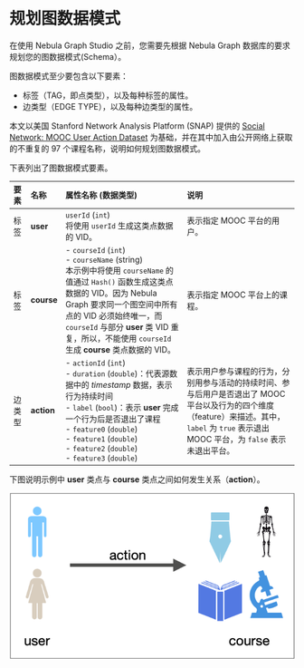 # 规划图数据模式

在使用 Nebula Graph Studio 之前，您需要先根据 Nebula Graph 数据库的要求规划您的图数据模式(Schema）。

图数据模式至少要包含以下要素：

* 标签（TAG，即点类型），以及每种标签的属性。
* 边类型（EDGE TYPE），以及每种边类型的属性。

本文以美国 Stanford Network Analysis Platform (SNAP) 提供的 [Social Network: MOOC User Action Dataset](https://snap.stanford.edu/data/act-mooc.html "点击前往 Stanford Network Analysis Platform (SNAP)网站") 为基础，并在其中加入由公开网络上获取的不重复的 97 个课程名称，说明如何规划图数据模式。

下表列出了图数据模式要素。

| 要素  | 名称  | 属性名称 (数据类型)  |  说明  |
| :---  | :---  | :---  | :---  |
| 标签  | **user**  | `userId` (`int`) <br /> 将使用 `userId` 生成这类点数据的 VID。 | 表示指定 MOOC 平台的用户。  |
| 标签  | **course** | - `courseId` (`int`)<br /> - `courseName` (string) <br />本示例中将使用 `courseName` 的值通过 `Hash()` 函数生成这类点数据的 VID。因为 Nebula Graph 要求同一个图空间中所有点的 VID 必须始终唯一，而 `courseId` 与部分 **user** 类 VID 重复，所以，不能使用 `courseId` 生成 **course** 类点数据的 VID。 | 表示指定 MOOC 平台上的课程。  |
| 边类型  | **action**  | - `actionId` (`int`) <br /> - `duration` (`double`)：代表源数据中的 _timestamp_ 数据，表示行为持续时间 <br /> - `label` (`bool`)：表示 **user** 完成一个行为后是否退出了课程 <br /> - `feature0` (`double`) <br /> - `feature1` (`double`) <br /> - `feature2` (`double`) <br /> - `feature3` (`double`) |  表示用户参与课程的行为，分别用参与活动的持续时间、参与后用户是否退出了 MOOC 平台以及行为的四个维度（feature）来描述。其中，`label` 为 `true` 表示退出 MOOC 平台，为 `false` 表示未退出平台。 |

下图说明示例中 **user** 类点与 **course** 类点之间如何发生关系（**action**）。

![用户在 MOOC 平台上参加课程](../figs/st-ug-006.png "示例中 user 与 course 的关系")
